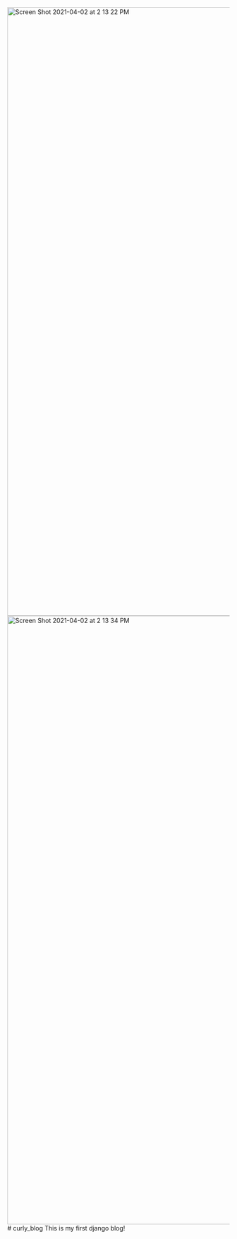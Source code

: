 <img width="1380" alt="Screen Shot 2021-04-02 at 2 13 22 PM" src="https://user-images.githubusercontent.com/38469892/113411103-a0c06f00-93bd-11eb-9950-2c599b482527.png">
<img width="1380" alt="Screen Shot 2021-04-02 at 2 13 34 PM" src="https://user-images.githubusercontent.com/38469892/113411111-a28a3280-93bd-11eb-834c-a132d550e899.png">
# curly_blog
This is my first django blog!
